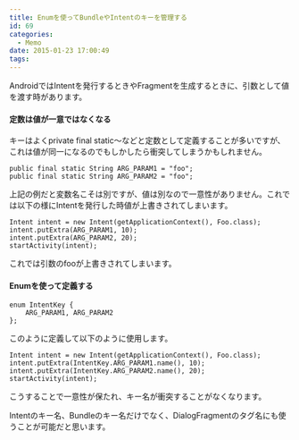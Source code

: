 ```yaml
---
title: Enumを使ってBundleやIntentのキーを管理する
id: 69
categories:
  - Memo
date: 2015-01-23 17:00:49
tags:
---
```

AndroidではIntentを発行するときやFragmentを生成するときに、引数として値を渡す時があります。

<!--more-->

#### 定数は値が一意ではなくなる

キーはよくprivate final static～などと定数として定義することが多いですが、これは値が同一になるのでもしかしたら衝突してしまうかもしれません。

```
public final static String ARG_PARAM1 = "foo";
public final static String ARG_PARAM2 = "foo";
```

上記の例だと変数名こそは別ですが、値は別なので一意性がありません。これでは以下の様にIntentを発行した時値が上書きされてしまいます。

```
Intent intent = new Intent(getApplicationContext(), Foo.class);
intent.putExtra(ARG_PARAM1, 10);
intent.putExtra(ARG_PARAM2, 20);
startActivity(intent);
```

これでは引数のfooが上書きされてしまいます。

#### Enumを使って定義する

```
enum IntentKey {
	ARG_PARAM1, ARG_PARAM2
};
```

このように定義して以下のように使用します。

```
Intent intent = new Intent(getApplicationContext(), Foo.class);
intent.putExtra(IntentKey.ARG_PARAM1.name(), 10);
intent.putExtra(IntentKey.ARG_PARAM2.name(), 20);
startActivity(intent);
```

こうすることで一意性が保たれ、キー名が衝突することがなくなります。

Intentのキー名、Bundleのキー名だけでなく、DialogFragmentのタグ名にも使うことが可能だと思います。